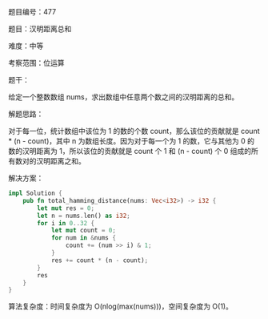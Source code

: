 题目编号：477

题目：汉明距离总和

难度：中等

考察范围：位运算

题干：

给定一个整数数组 nums，求出数组中任意两个数之间的汉明距离的总和。

解题思路：

对于每一位，统计数组中该位为 1 的数的个数 count，那么该位的贡献就是 count * (n - count)，其中 n 为数组长度。因为对于每一个为 1 的数，它与其他为 0 的数的汉明距离为 1，所以该位的贡献就是 count 个 1 和 (n - count) 个 0 组成的所有数对的汉明距离之和。

解决方案：

```rust
impl Solution {
    pub fn total_hamming_distance(nums: Vec<i32>) -> i32 {
        let mut res = 0;
        let n = nums.len() as i32;
        for i in 0..32 {
            let mut count = 0;
            for num in &nums {
                count += (num >> i) & 1;
            }
            res += count * (n - count);
        }
        res
    }
}
```

算法复杂度：时间复杂度为 O(nlog(max(nums)))，空间复杂度为 O(1)。